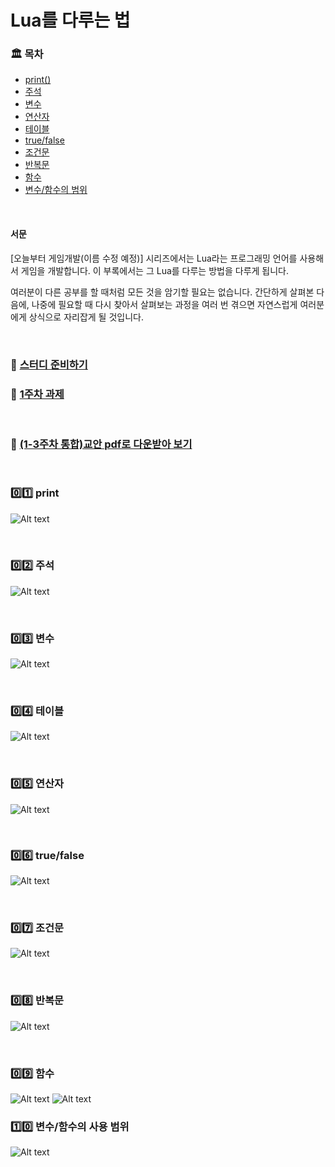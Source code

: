 # Lua를 다루는 법

### 🏛 목차
* [print()](#0%EF%B8%8F⃣1%EF%B8%8F⃣-print)
* [주석](#0%EF%B8%8F⃣2%EF%B8%8F⃣-주석)
* [변수](#0%EF%B8%8F⃣3%EF%B8%8F⃣-변수)
* [연산자](#0%EF%B8%8F⃣4%EF%B8%8F⃣-테이블)
* [테이블](#0%EF%B8%8F⃣5%EF%B8%8F⃣-연산자)
* [true/false](#0%EF%B8%8F⃣6%EF%B8%8F⃣-truefalse)
* [조건문](#0%EF%B8%8F⃣7%EF%B8%8F⃣-조건문)
* [반복문](#0%EF%B8%8F⃣8%EF%B8%8F⃣-반복문)
* [함수](#0%EF%B8%8F⃣9%EF%B8%8F⃣-함수)
* [변수/함수의 범위](#1%EF%B8%8F⃣0%EF%B8%8F⃣-변수함수의-사용-범위)

<br>

#### 서문

[오늘부터 게임개발(이름 수정 예정)] 시리즈에서는 Lua라는 프로그래밍 언어를 사용해서 게임을 개발합니다. 이 부록에서는 그 Lua를 다루는 방법을 다루게 됩니다.

여러분이 다른 공부를 할 때처럼 모든 것을 암기할 필요는 없습니다. 간단하게 살펴본 다음에, 나중에 필요할 때 다시 찾아서 살펴보는 과정을 여러 번 겪으면 자연스럽게 여러분에게 상식으로 자리잡게 될 것입니다.

<br>

### 🔗 [스터디 준비하기](lua_basic02.md#-스터디-준비하기)
### 🔗 [1주차 과제](lua_basic02.md#1주차-과제)

<br>

### 🔗 [(1-3주차 통합)교안 pdf로 다운받아 보기](https://github.com/HeoJiye/Lua_study/raw/main/image/lua_basic/lua%EB%A5%BC%EB%8B%A4%EB%A3%A8%EB%8A%94%EB%B2%95.pdf)

<br>

### 0️⃣1️⃣ print

![Alt text](../image/lua_basic/01.PNG)

<br>

### 0️⃣2️⃣ 주석

![Alt text](../image/lua_basic/02.PNG)

<br>

### 0️⃣3️⃣ 변수

![Alt text](../image/lua_basic/03.PNG)

<br>

### 0️⃣4️⃣ 테이블

![Alt text](../image/lua_basic/04.PNG)

<br>

### 0️⃣5️⃣ 연산자

![Alt text](../image/lua_basic/05.PNG)

<br>

### 0️⃣6️⃣ true/false

![Alt text](../image/lua_basic/06.PNG)

<br>

### 0️⃣7️⃣ 조건문

![Alt text](../image/lua_basic/07.PNG)

<br>

### 0️⃣8️⃣ 반복문

![Alt text](../image/lua_basic/08.PNG)

<br>

### 0️⃣9️⃣ 함수

![Alt text](../image/lua_basic/09_1.PNG)
![Alt text](../image/lua_basic/09_2.PNG)

### 1️⃣0️⃣ 변수/함수의 사용 범위

![Alt text](../image/lua_basic/10.PNG)